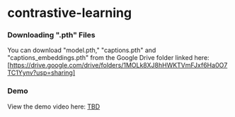 # contrastive-learning

### Downloading ".pth" Files

You can download "model.pth," "captions.pth" and "captions_embeddings.pth" from the Google Drive folder linked here: [https://drive.google.com/drive/folders/1MOLk8XJ8hHWKTVmFJxf6Ha0O7TC1Yynv?usp=sharing]

### Demo

View the demo video here: [TBD](https://drive.google.com/file/d/1VDzd9w2gPS-ONRB9Ceuj3vkSCErBy8Uj/view?usp=share_link)

